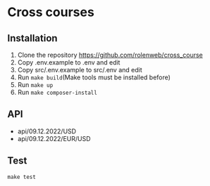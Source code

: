 # Cross courses

## Installation
1. Clone the repository https://github.com/rolenweb/cross_course
2. Copy .env.example to .env and edit
3. Copy src/.env.example to src/.env and edit
4. Run ```make build```(Make tools must be installed before)
5. Run ```make up```
6. Run ```make composer-install```

## API
* api/09.12.2022/USD
* api/09.12.2022/EUR/USD

## Test
```make test```